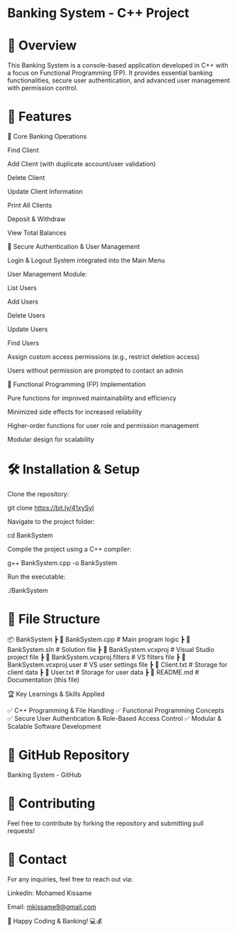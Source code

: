 <h1>Banking System - C++ Project</h1>

<h1>🚀 Overview</h1>

This Banking System is a console-based application developed in C++ with a focus on Functional Programming (FP). It provides essential banking functionalities, secure user authentication, and advanced user management with permission control.

<h1>📌 Features</h1>

🔹 Core Banking Operations

Find Client

Add Client (with duplicate account/user validation)

Delete Client

Update Client Information

Print All Clients

Deposit & Withdraw

View Total Balances

🔹 Secure Authentication & User Management

Login & Logout System integrated into the Main Menu

User Management Module:

List Users

Add Users

Delete Users

Update Users

Find Users

Assign custom access permissions (e.g., restrict deletion access)

Users without permission are prompted to contact an admin

🔹 Functional Programming (FP) Implementation

Pure functions for improved maintainability and efficiency

Minimized side effects for increased reliability

Higher-order functions for user role and permission management

Modular design for scalability

<h1>🛠️ Installation & Setup</h1>

Clone the repository:

git clone https://bit.ly/41xySyl

Navigate to the project folder:

cd BankSystem

Compile the project using a C++ compiler:

g++ BankSystem.cpp -o BankSystem

Run the executable:

./BankSystem

<h1>📂 File Structure</h1>

📦 BankSystem
 ┣ 📜 BankSystem.cpp          # Main program logic
 ┣ 📜 BankSystem.sln          # Solution file
 ┣ 📜 BankSystem.vcxproj      # Visual Studio project file
 ┣ 📜 BankSystem.vcxproj.filters  # VS filters file
 ┣ 📜 BankSystem.vcxproj.user # VS user settings file
 ┣ 📜 Client.txt              # Storage for client data
 ┣ 📜 User.txt                # Storage for user data
 ┣ 📜 README.md               # Documentation (this file)

🏆 Key Learnings & Skills Applied

✅ C++ Programming & File Handling
✅ Functional Programming Concepts
✅ Secure User Authentication & Role-Based Access Control
✅ Modular & Scalable Software Development

<h1>🔗 GitHub Repository</h1>

Banking System - GitHub

<h1>📢 Contributing</h1>

Feel free to contribute by forking the repository and submitting pull requests!

<h1>📧 Contact</h1>

For any inquiries, feel free to reach out via:

LinkedIn: Mohamed Kissame

Email: mkissame9@gmail.com

🚀 Happy Coding & Banking! 💻💰

